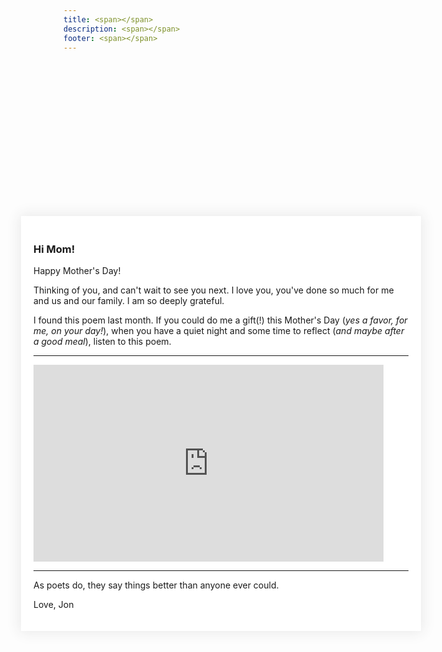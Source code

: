 ```yaml
---
title: <span></span>
description: <span></span>
footer: <span></span>
---
```


<style type="text/css">

header, footer { display: none }
section {
    font-size: larger; 
    margin: auto; 
    float: none;
}
#confetti-holder { 
  height: 100%;
  width: 100%;
  position: absolute; 
  top: 0;
  left: 0;
    }
    #overlay{ 
        <!-- white-space: nowrap; -->
    display: inline-block;
    overflow: hidden;
    position: absolute;
    background: rgba(255,255,255,1);
    -webkit-box-shadow: 0 0 20px 2px rgba(50,50,50,.1);
    box-shadow: 0 0 20px 2px rgba(50,50,50,.1);
    padding: 20px;
    margin: 0 auto;
    top: 10%;
    left: 0;
    right: 0;
    width: 80%;
    max-width: 600px;
    z-index: 9;
</style>
<script src="node_modules/confetti-js/dist/index.min.js"></script>
<script>
'use strict';

function ConfettiGenerator(params) {
  //////////////
  // Defaults
  var appstate = {
    target: 'confetti-holder', // Id of the canvas
    max: 80, // Max itens to render
    size: 1, // prop size
    animate: true, // Should aniamte?
    props: ['circle', 'square', 'triangle', 'line'], // Types of confetti
    colors: [[165,104,246],[230,61,135],[0,199,228],[253,214,126]], // Colors to render confetti
    clock: 25, // Speed of confetti fall
    interval: null, // Draw interval holder
    rotate: false, // Whenever to rotate a prop
    width: window.innerWidth, // canvas width (as int, in px)
    height: window.innerHeight // canvas height (as int, in px)
  };

  //////////////
  // Setting parameters if received
  if(params) {
    if(params.target)
      appstate.target = params.target;
    if(params.max)
      appstate.max = params.max;
    if(params.size)
      appstate.size = params.size;
    if(params.animate !== undefined && params.animate !== null)
      appstate.animate = params.animate;
    if(params.props)
      appstate.props = params.props;
    if(params.colors)
      appstate.colors = params.colors;
    if(params.clock)
      appstate.clock = params.clock;
    if(params.width)
      appstate.width = params.width;
    if(params.height)
      appstate.height = params.height;
    if(params.rotate !== undefined && params.rotate !== null)
      appstate.rotate = params.rotate;
  }

  //////////////
  // Properties
  console.log(appstate.target)
  var cv = document.getElementById(appstate.target);
  console.log(cv)
  var ctx = cv.getContext("2d");
  var particles = [];

  //////////////
  // Random helper (to minimize typing)
  function rand(limit, floor) {
    if(!limit) limit = 1;
    var rand = Math.random() * limit;
    return !floor ? rand : Math.floor(rand);
  }

  var totalWeight = appstate.props.reduce(function(weight, prop) {
    return weight + (prop.weight || 1);
  }, 0);
  function selectProp() {
    var rand = Math.random() * totalWeight;
    for (var i = 0; i < appstate.props.length; ++i) {
      var weight = appstate.props[i].weight || 1;
      if (rand < weight) return i;
      rand -= weight;
    }
  }

  //////////////
  // Confetti particle generator
  function particleFactory() {
    var prop = appstate.props[selectProp()];
    var p = {
      prop: prop.type ? prop.type : prop, //prop type
      x: rand(appstate.width), //x-coordinate
      y: rand(appstate.height), //y-coordinate
      src: prop.src,
      radius: rand(4) + 1, //radius
      size: prop.size,
      rotate: appstate.rotate,
      line: Math.floor(rand(65) - 30), // line angle
      angles: [rand(10, true) + 2, rand(10, true) + 2, rand(10, true) + 2, rand(10, true) + 2], // triangle drawing angles
      color: appstate.colors[rand(appstate.colors.length, true)], // color
      rotation: rand(360, true) * Math.PI/180,
      speed: rand(appstate.clock / 7) + (appstate.clock / 30)
    };

    return p;
  }

  //////////////
  // Confetti drawing on canvas
  function particleDraw(p) {
    var op = (p.radius <= 3) ? 0.4 : 0.8;

    ctx.fillStyle = ctx.strokeStyle = "rgba(" + p.color + ", "+ op +")";
    ctx.beginPath();

    switch(p.prop) {
      case 'circle':{
        ctx.moveTo(p.x, p.y);
        ctx.arc(p.x, p.y, p.radius * appstate.size, 0, Math.PI * 2, true);
        ctx.fill();
        break;  
      }
      case 'triangle': {
        ctx.moveTo(p.x, p.y);
        ctx.lineTo(p.x + (p.angles[0] * appstate.size), p.y + (p.angles[1] * appstate.size));
        ctx.lineTo(p.x + (p.angles[2] * appstate.size), p.y + (p.angles[3] * appstate.size));
        ctx.closePath();
        ctx.fill();
        break;
      }
      case 'line':{
        ctx.moveTo(p.x, p.y);
        ctx.lineTo(p.x + (p.line * appstate.size), p.y + (p.radius * 5));
        ctx.lineWidth = 2 * appstate.size;
        ctx.stroke();
        break;
      }
      case 'square': {
        ctx.save();
        ctx.translate(p.x+15, p.y+5);
        ctx.rotate(p.rotation);
        ctx.fillRect(-15 * appstate.size,-5 * appstate.size,15 * appstate.size,5 * appstate.size);
        ctx.restore();
        break;
      }
      case 'svg': {
        ctx.save();
        var image = new Image();
        image.src = p.src;
        var size = p.size || 15;
        ctx.translate(p.x + size / 2, p.y + size / 2);
        if(p.rotate)
          ctx.rotate(p.rotation);
        ctx.drawImage(image, -(size/2) * appstate.size, -(size/2) * appstate.size, size * appstate.size, size * appstate.size);
        ctx.restore();
        break;
      }
    }
  }
  
  //////////////
  // Public itens
  //////////////

  //////////////
  // Clean actual state
  var _clear = function() {
    appstate.animate = false;
    clearInterval(appstate.interval);
    
    requestAnimationFrame(function() {
    	ctx.clearRect(0, 0, cv.width, cv.height);
      var w = cv.width;
      cv.width = 1;
      cv.width = w;
    });
  };

  //////////////
  // Render confetti on canvas
  var _render = function() {
      //canvas dimensions
      cv.width = appstate.width;
      cv.height = appstate.height;
      particles = [];

      for(var i = 0; i < appstate.max; i ++)
        particles.push(particleFactory());
      
      function draw(){
        ctx.clearRect(0, 0, appstate.width, appstate.height);

        for(var i in particles)
          particleDraw(particles[i]);
        
        update();

        //animation loop
        if(appstate.animate) requestAnimationFrame(draw);
      }

      function update() {

        for (var i = 0; i < appstate.max; i++) {
          var p = particles[i];
          if(appstate.animate)
            p.y += p.speed;

          if (p.rotate)
            p.rotation += p.speed / 35;
          
          if ((p.speed >= 0 && p.y > appstate.height) || (p.speed < 0 && p.y < 0)) {
            particles[i] = p; 
            particles[i].x = rand(appstate.width, true);
            particles[i].y = p.speed >= 0 ? -10 : parseFloat(appstate.height);
          }
        }
      }

      return requestAnimationFrame(draw);
  };

  return {
    render: _render,
    clear: _clear
  }
}

<!-- module.exports = ConfettiGenerator; -->
<!-- var confettiSettings = { target: 'wrapper' }; -->
function domReady(fn) {
  // If we're early to the party
  document.addEventListener("DOMContentLoaded", fn);
  // If late; I mean on time.
  if (document.readyState === "interactive" || document.readyState === "complete" ) {
    fn();
  }
}
domReady(function() { 
    var confetti = new ConfettiGenerator({});
    confetti.render();
    });

</script>
<canvas id="confetti-holder"></canvas>
<div id="overlay">
<div id="text">
<h3>
Hi Mom!
</h3><p>
Happy Mother's Day! 
</p>
<p>
Thinking of you, and can't wait to see you next. I love you, you've done so much for me and us and our family. I am so deeply grateful.
</p>
<p>
I found this poem last month. If you could do me a gift(!) this Mother's Day (<em>yes a favor, for me, on your day!</em>), when you have a quiet night and some time to reflect (<em>and maybe after a good meal</em>), listen to this poem.
</p>
<hr>
<p></p>
<iframe width="560" height="315" src="https://www.youtube.com/embed/khQ9e0QpEM8?start=20" frameborder="0" allow="accelerometer; autoplay; encrypted-media; gyroscope; picture-in-picture" allowfullscreen></iframe>
<p></p>

<hr>

<p>
As poets do, they say things better than anyone ever could.
</p>
<p>
Love, Jon
</p>
</div>
</div>

